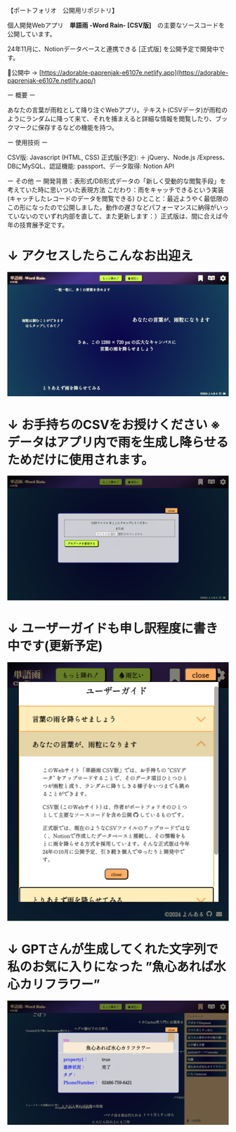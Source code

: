 【ポートフォリオ　公開用リポジトリ】

個人開発Webアプリ　**単語雨 -Word Rain- [CSV版]**　の主要なソースコードを公開しています。

24年11月に、Notionデータベースと連携できる [正式版] を公開予定で開発中です。

🛑公開中 -> [https://adorable-paprenjak-e6107e.netlify.app](https://adorable-paprenjak-e6107e.netlify.app/)

ー 概要 ー

あなたの言葉が雨粒として降り注ぐWebアプリ。テキスト(CSVデータ)が雨粒のようにランダムに降って来て、それを捕まえると詳細な情報を閲覧したり、ブックマークに保存するなどの機能を持つ。

ー 使用技術 ー

CSV版: Javascript (HTML, CSS)
正式版(予定): ＋ jQuery、Node.js /Express、DBにMySQL、認証機能: passport、データ取得: Notion API

ー その他 ー
開発背景：表形式/DB形式データの「新しく受動的な閲覧手段」を考えていた時に思いついた表現方法
こだわり：雨をキャッチできるという実装 (キャッチしたレコードのデータを閲覧できる)
ひとこと：最近ようやく最低限のこの形になったので公開しました。動作の遅さなどパフォーマンスに納得がいっていないのでいずれ内部を直して、また更新します：）正式版は、間に合えば今年の技育展予定です。

# ↓ アクセスしたらこんなお出迎え
![Untitled](https://github.com/gyunyu95/deleteTest/blob/images/wr-home.png)
# ↓ お手持ちのCSVをお授けください ※データはアプリ内で雨を生成し降らせるためだけに使用されます。
![Untitled](https://github.com/gyunyu95/deleteTest/blob/images/wr-reqcsv.png)
# ↓ ユーザーガイドも申し訳程度に書き中です(更新予定)
![Untitled](https://github.com/gyunyu95/deleteTest/blob/images/wr-userguide.png)
# ↓ GPTさんが生成してくれた文字列で私のお気に入りになった ”魚心あれば水心カリフラワー”
![Untitled](https://github.com/gyunyu95/deleteTest/blob/images/wr-details.png)
